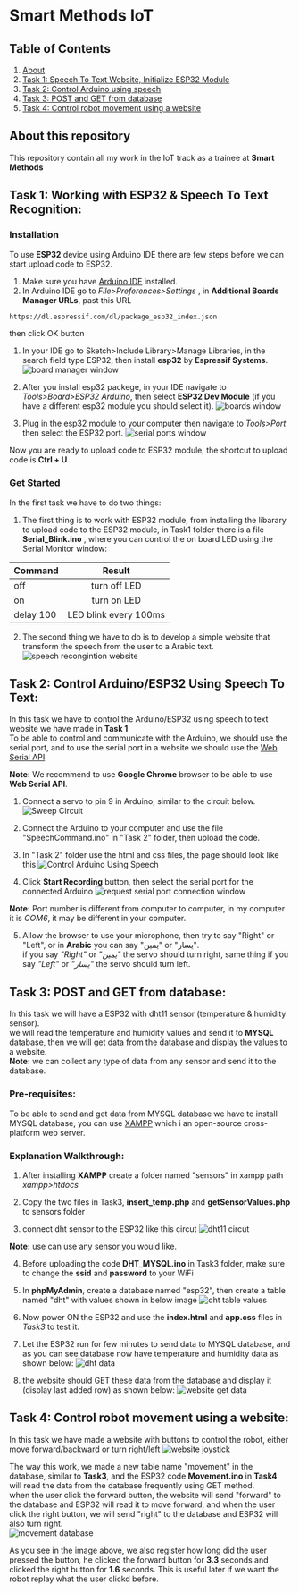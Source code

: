 # Smart Methods IoT



## Table of Contents
1. [About](#about)
2. [Task 1: Speech To Text Website, Initialize ESP32 Module](#task1)
3. [Task 2: Control Arduino using speech](#task2)
4. [Task 3: POST and GET from database](#task3)
5. [Task 4: Control robot movement using a website](#task4)


<div id='about'/>

##  About this repository 
This repository contain all my work in the IoT track as a trainee at **Smart Methods**



<div id='task1'/>

## Task 1: Working with ESP32 & Speech To Text Recognition:

### Installation
 
To use **ESP32** device using Arduino IDE there are few steps before we can start upload code to ESP32.

1. Make sure you have [Arduino IDE](https://www.arduino.cc/en/software) installed.
1. In Arduino IDE go to *File>Preferences>Settings* , in **Additional Boards Manager URLs**, past this URL

```sh
https://dl.espressif.com/dl/package_esp32_index.json
```
then click OK button
1. In your IDE go to Sketch>Include Library>Manage Libraries, in the search field type ESP32, then install **esp32** by **Espressif Systems**. <br>
![board manager window](/images/esp32_library.PNG)

1. After you install esp32 packege, in your IDE navigate to *Tools>Board>ESP32 Arduino*, then select **ESP32 Dev Module** (if you have a different esp32 module you should select it).
![boards window](/images/esp32_boards.png)

1. Plug in the esp32 module to your computer then navigate to *Tools>Port* then select the ESP32 port.
![serial ports window](/images/esp32_port.png)

Now you are ready to upload code to ESP32 module, the shortcut to upload code is **Ctrl + U**

### Get Started

In the first task we have to do two things:
1. The first thing is to work with ESP32 module, from installing the libarary to upload code to the ESP32 module, in Task1 folder there is a file **Serial_Blink.ino** , where you can control the on board LED using the Serial Monitor window:

| Command  | Result |
| ------------- |:-------------:|
| off      | turn off LED     |
| on      | turn on LED     |
| delay 100 | LED blink every 100ms |

2. The second thing we have to do is to develop a simple website that transform the speech from the user to a Arabic text.
![speech recongintion website](/images/speechToText.png)


<div id='task2'/>

## Task 2: Control Arduino/ESP32 Using Speech To Text:

In this task we have to control the Arduino/ESP32 using speech to text website we have made in **Task 1** <br>
To be able to control and communicate with the Arduino, we should use the serial port, and to use the serial port in a website
we should use the [Web Serial API](https://web.dev/serial/)

**Note:** We recommend to use **Google Chrome** browser to be able to use **Web Serial API**.

1. Connect a servo to pin 9 in Arduino, similar to the circuit below.
![Sweep Circuit](https://docs.arduino.cc/static/943895f1f578104f7af98741d69a7c97/29114/servo-sweep-circuit.png) 

2. Connect the Arduino to your computer and use the file "SpeechCommand.ino" in "Task 2" folder, then upload the code.

3. In "Task 2" folder use the html and css files, the page should look like this ![Control Arduino Using Speech](/images/cntrl_arduino_website.JPG) 

4. Click **Start Recording** button, then select the serial port for the connected Arduino
![request serial port connection window](/images/serial_port_request.png)

**Note:** Port number is different from computer to computer, in my computer it is *COM6*, it may be different in your computer.

5. Allow the browser to use your microphone, then try to say "Right" or "Left", or in **Arabic** you can say "يمين" or "يسار".
<br> if you say *"Right"* or *"يمين"* the servo should turn right, same thing if you say *"Left"* or *"يسار"* the servo should turn left.

<div id='task3'/>

## Task 3: POST and GET from database:

In this task we will have a ESP32 with dht11 sensor (temperature & humidity sensor). <br>
we will read the temperature and humidity values and send it to **MYSQL** database, then we will get data from the database
and display the values to a website.<br>
**Note:** we can collect any type of data from any sensor and send it to the database.

### Pre-requisites:

To be able to send and get data from MYSQL database we have to install MYSQL database, you can use [XAMPP](https://www.apachefriends.org/) which i an open-source cross-platform web server.

### Explanation Walkthrough:

1. After installing **XAMPP** create a folder named "sensors" in xampp path *xampp>htdocs*

2. Copy the two files in Task3, **insert_temp.php** and **getSensorValues.php** to sensors folder

3. connect dht sensor to the ESP32 like this circut ![dht11 circut](https://i0.wp.com/randomnerdtutorials.com/wp-content/uploads/2019/04/dht_esp32_bb.png?w=714&quality=100&strip=all&ssl=1)

**Note:** use can use any sensor you would like.

4. Before uploading the code **DHT_MYSQL.ino** in Task3 folder, make sure to change the **ssid** and **password** to your WiFi

5. In **phpMyAdmin**, create a database named "esp32", then create a table named "dht" with values shown in below image 
![dht table values](/images/phpMyAdmin.JPG)

6. Now power ON the ESP32 and use the **index.html** and **app.css** files in *Task3* to test it.

7. Let the ESP32 run for few minutes to send data to MYSQL database, and as you can see database now have temperature and humidity data as shown below: ![dht data](/images/dht_data.JPG)

8. the website should GET these data from the database and display it (display last added row) as shown below:
![website get data](/images/mysql_get_website.JPG)

<div id='task4'/>

## Task 4: Control robot movement using a website:
In this task we have made a website with buttons to control the robot, either move forward/backward or turn right/left
![website joystick](/images/joystick_website.JPG)

The way this work, we made a new table name "movement" in the database, similar to **Task3**, and the ESP32 code **Movement.ino**
in **Task4** will read the data from the database frequently using GET method. <br>
when the user click the forward button, the website will send "forward" to the database and ESP32 will read it to move forward, and when the user click the right button, we will send "right" to the database and ESP32 will also turn right. <br>
![movement database](/images/movement_db.JPG)

As you see in the image above, we also register how long did the user pressed the button, he clicked the forward button for **3.3** seconds and clicked the right button for **1.6** seconds. This is useful later if we want the robot replay what the user clickd before.
